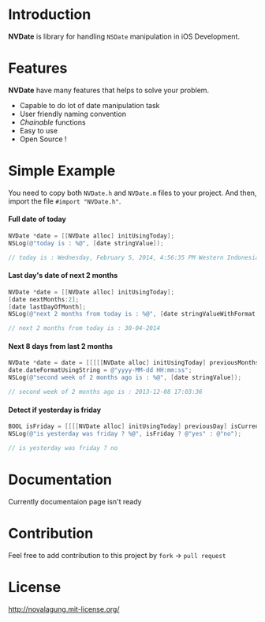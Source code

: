 Introduction
======
__NVDate__ is library for handling `NSDate` manipulation in iOS Development.


Features
======
__NVDate__ have many features that helps to solve your problem.

* Capable to do lot of date manipulation task
* User friendly naming convention
* _Chainable_ functions
* Easy to use
* Open Source !


Simple Example
======
You need to copy both `NVDate.h` and `NVDate.m` files to your project. 
And then, import the file `#import "NVDate.h"`.
    
#### Full date of today

```objectivec
NVDate *date = [[NVDate alloc] initUsingToday];
NSLog(@"today is : %@", [date stringValue]);

// today is : Wednesday, February 5, 2014, 4:56:35 PM Western Indonesia Time
```

#### Last day's date of next 2 months

```objectivec
NVDate *date = [[NVDate alloc] initUsingToday];
[date nextMonths:2];
[date lastDayOfMonth];
NSLog(@"next 2 months from today is : %@", [date stringValueWithFormat:@"dd-MM-yyyy"]);

// next 2 months from today is : 30-04-2014
```

#### Next 8 days from last 2 months
    
```objectivec
NVDate *date = date = [[[[[NVDate alloc] initUsingToday] previousMonths:2] firstDayOfMonth] nextWeek];
date.dateFormatUsingString = @"yyyy-MM-dd HH:mm:ss";
NSLog(@"second week of 2 months ago is : %@", [date stringValue]);

// second week of 2 months ago is : 2013-12-08 17:03:36
```

#### Detect if yesterday is friday

```objectivec
BOOL isFriday = [[[[NVDate alloc] initUsingToday] previousDay] isCurrentDayName:NVDayUnitFriday];
NSLog(@"is yesterday was friday ? %@", isFriday ? @"yes" : @"no");

// is yesterday was friday ? no
```

Documentation
======

Currently documentaion page isn't ready


Contribution
======

Feel free to add contribution to this project by `fork` -> `pull request`


License
======

http://novalagung.mit-license.org/
